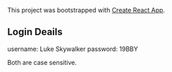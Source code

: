 This project was bootstrapped with [Create React App](https://github.com/facebook/create-react-app).

## Login Deails

username: Luke Skywalker
password: 19BBY

Both are case sensitive.


